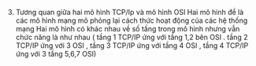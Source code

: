 3.	Tương quan giữa hai mô hình TCP/Ip và mô hình OSI 
Hai mô hình đề là các mô hình mạng mô phỏng lại cách thức hoạt động của các hệ thống mạng 
Hai mô hình có khác nhau về số tầng trong mô hình nhưng vẫn chức năng là như nhau ( tầng 1 TCP/IP ứng với tầng 1,2 bên OSI . tầng 2 TCP/IP ứng với 3 OSI , tầng 3 TCP/IP ứng với tầng 4 OSI , tầng 4 TCP/IP ứng với 3 tầng 5,6,7 OSI)
